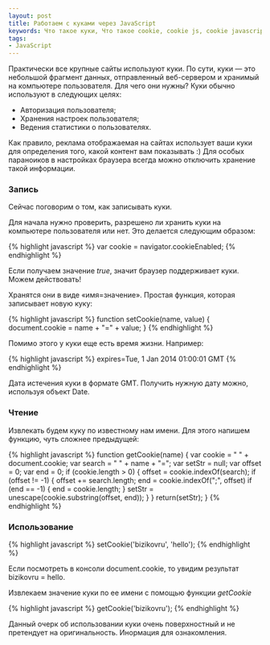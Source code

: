 ```yaml
---
layout: post
title: Работаем с куками через JavaScript
keywords: Что такое куки, Что такое cookie, cookie js, cookie javascript, запись cookie в javascript, чтение cookie в javascript
tags:
- JavaScript
---
```


Практически все крупные сайты используют куки. По сути, куки — это небольшой фрагмент данных, отправленный веб-сервером и хранимый на компьютере пользователя. Для чего они нужны? Куки обычно используют в следующих целях:

<ul>
<li>Авторизация пользователя;</li>
<li>Хранения настроек пользователя;</li>
<li>Ведения статистики о пользователях.</li>
</ul>

Как правило, реклама отображаемая на сайтах использует ваши куки для определения того, какой контент вам показывать :) Для особых параноиков в настройках браузера всегда можно отключить хранение такой информации.

### Запись

Сейчас поговорим о том, как записывать куки.

Для начала нужно проверить, разрешено ли хранить куки на компьютере пользователя или нет. Это делается следующим образом:

{% highlight javascript %}
var cookie = navigator.cookieEnabled;
{% endhighlight %}

Если получаем значение *true*, значит браузер поддерживает куки. Можем действовать!

Хранятся они в виде «имя=значение». Простая функция, которая записывает новую куку:

{% highlight javascript %}
function setCookie(name, value) {
    document.cookie = name + "=" + value;
}
{% endhighlight %}

Помимо этого у куки еще есть время жизни. Например:

{% highlight javascript %}
expires=Tue, 1 Jan 2014 01:00:01 GMT
{% endhighlight %}

Дата истечения куки в формате GMT. Получить нужную дату можно, используя объект Date.

### Чтение

Извлекать будем куку по известному нам имени. Для этого напишем функцию, чуть сложнее предыдущей:

{% highlight javascript %}
function getCookie(name) {
        var cookie = " " + document.cookie;
        var search = " " + name + "=";
        var setStr = null;
        var offset = 0;
        var end = 0;
        if (cookie.length > 0) {
            offset = cookie.indexOf(search);
            if (offset != -1) {
                offset += search.length;
                end = cookie.indexOf(";", offset)
                if (end == -1) {
                    end = cookie.length;
                }
                setStr = unescape(cookie.substring(offset, end));
            }
        }
        return(setStr);
    }
{% endhighlight %}

### Использование

{% highlight javascript %}
setCookie('bizikovru', 'hello');
{% endhighlight %}

Если посмотреть в консоли <span class="file">document.cookie</span>, то увидим результат bizikovru = hello.

Извлекаем значение куки по ее имени с помощью функции *getCookie*

{% highlight javascript %}
getCookie('bizikovru');
{% endhighlight %}

Данный очерк об использовании куки очень поверхностный и не претендует на оригинальность. Инормация для ознакомления.

